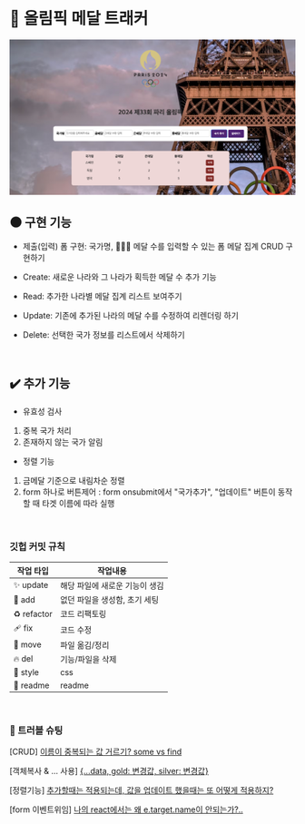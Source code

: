 # 📁 올림픽 메달 트래커

![alt text](image-1.png)

## 🌑 구현 기능

- 제출(입력) 폼 구현: 국가명, 🥇🥈🥉 메달 수를 입력할 수 있는 폼
  메달 집계 CRUD 구현하기

- Create: 새로운 나라와 그 나라가 획득한 메달 수 추가 기능

- Read: 추가한 나라별 메달 집계 리스트 보여주기

- Update: 기존에 추가된 나라의 메달 수를 수정하여 리렌더링 하기

- Delete: 선택한 국가 정보를 리스트에서 삭제하기

<br>

## ✔️ 추가 기능

- 유효성 검사

1. 중복 국가 처리
2. 존재하지 않는 국가 알림

- 정렬 기능

1. 금메달 기준으로 내림차순 정렬
2. form 하나로 버튼제어 : form onsubmit에서 "국가추가", "업데이트" 버튼이 동작할 때 타겟 이름에 따라 실행

<br>

### 깃헙 커밋 규칙

| 작업 타입   | 작업내용                       |
| ----------- | ------------------------------ |
| ✨ update   | 해당 파일에 새로운 기능이 생김 |
| 🎉 add      | 없던 파일을 생성함, 초기 세팅  |
| ♻️ refactor | 코드 리팩토링                  |
| 🩹 fix      | 코드 수정                      |
| 🚚 move     | 파일 옮김/정리                 |
| 🔥 del      | 기능/파일을 삭제               |
| 💄 style    | css                            |
| 🌱 readme   | readme                         |

<br>

### 🚀 트러블 슈팅

[CRUD] [이름이 중복되는 값 거르기? some vs find](https://izzie-note.tistory.com/111)

[객체복사 & ... 사용] [{...data, gold: 변경값, silver: 변경값}](https://izzie-note.tistory.com/113)

[정렬기능] [추가할때는 적용되는데, 값을 업데이트 했을때는 또 어떻게 적용하지?](https://izzie-note.tistory.com/115)

[form 이벤트위임] [나의 react에서는 왜 e.target.name이 안되는가?..](https://izzie-note.tistory.com/116)
